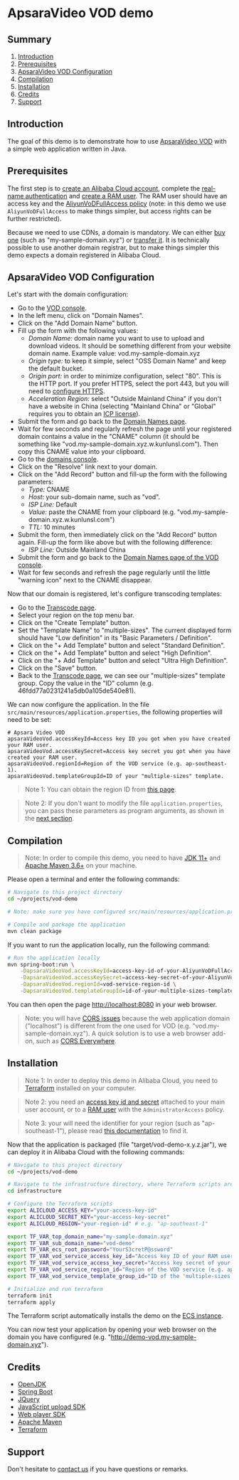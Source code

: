 # ApsaraVideo VOD demo

## Summary
1. [Introduction](#introduction)
2. [Prerequisites](#prerequisites)
3. [ApsaraVideo VOD Configuration](#apsaravideo-vod-configuration)
4. [Compilation](#compilation)
5. [Installation](#installation)
6. [Credits](#credits)
7. [Support](#support)

## Introduction
The goal of this demo is to demonstrate how to use
[ApsaraVideo VOD](https://www.alibabacloud.com/products/apsaravideo-for-vod) with a simple web application written
in Java.

## Prerequisites
The first step is to [create an Alibaba Cloud account](https://www.alibabacloud.com/help/doc-detail/50482.htm),
complete the [real-name authentication](https://www.alibabacloud.com/help/doc-detail/61062.htm) and
[create a RAM user](https://www.alibabacloud.com/help/doc-detail/57056.htm). The RAM user should have an access key
and the [AliyunVoDFullAccess policy](https://www.alibabacloud.com/help/doc-detail/57055.html#SystemPolicy) (note:
in this demo we use `AliyunVoDFullAccess` to make things simpler, but access rights can be further restricted).

Because we need to use CDNs, a domain is mandatory. We can either [buy one](https://www.alibabacloud.com/domain)
(such as "my-sample-domain.xyz") or [transfer it](https://www.alibabacloud.com/help/doc-detail/54077.htm). It is
technically possible to use another domain registrar, but to make things simpler this demo expects a domain
registered in Alibaba Cloud.

## ApsaraVideo VOD Configuration
Let's start with the domain configuration:
* Go to the [VOD console](https://vod.console.aliyun.com/).
* In the left menu, click on "Domain Names".
* Click on the "Add Domain Name" button.
* Fill up the form with the following values:
    * *Domain Name:* domain name you want to use to upload and download videos. It should be something different
      from your website domain name. Example value: vod.my-sample-domain.xyz
    * *Origin type:* to keep it simple, select "OSS Domain Name" and keep the default bucket.
    * *Origin port:* in order to minimize configuration, select "80". This is the HTTP port. If you prefer HTTPS,
      select the port 443, but you will need to
      [configure HTTPS](https://www.alibabacloud.com/help/doc-detail/86093.htm).
    * *Acceleration Region:* select "Outside Mainland China" if you don't have a website in China (selecting
      "Mainland China" or "Global" requires you to obtain an [ICP license](https://www.alibabacloud.com/icp)).
* Submit the form and go back to the [Domain Names page](https://vod.console.aliyun.com/#/domain/list).
* Wait for few seconds and regularly refresh the page until your registered domain contains a value in the
  "CNAME" column (it should be something like "vod.my-sample-domain.xyz.w.kunlunsl.com"). Then copy this CNAME value
  into your clipboard.
* Go to the [domains console](https://dc.console.aliyun.com/next/index#/domain/list/all-domain).
* Click on the "Resolve" link next to your domain.
* Click on the "Add Record" button and fill-up the form with the following parameters:
    * *Type:* CNAME
    * *Host:* your sub-domain name, such as "vod".
    * *ISP Line:* Default
    * *Value:* paste the CNAME from your clipboard (e.g. "vod.my-sample-domain.xyz.w.kunlunsl.com")
    * *TTL:* 10 minutes
* Submit the form, then immediately click on the "Add Record" button again. Fill-up the form like above but with the
  following difference:
    * *ISP Line:* Outside Mainland China
* Submit the form and go back to the
  [Domain Names page of the VOD console](https://vod.console.aliyun.com/#/domain/list).
* Wait for few seconds and refresh the page regularly until the little "warning icon" next to the CNAME disappear.

Now that our domain is registered, let's configure transcoding templates:
* Go to the [Transcode page](https://vod.console.aliyun.com/#/settings/transcode/list).
* Select your region on the top menu bar.
* Click on the "Create Template" button.
* Set the "Template Name" to "multiple-sizes". The current displayed form should have "Low definition" in its
  "Basic Parameters / Definition".
* Click on the "+ Add Template" button and select "Standard Definition".
* Click on the "+ Add Template" button and select "High Definition".
* Click on the "+ Add Template" button and select "Ultra High Definition".
* Click on the "Save" button.
* Back to the [Transcode page](https://vod.console.aliyun.com/#/settings/transcode/list), we can see our
  "multiple-sizes" template group. Copy the value in the "ID" column (e.g. 46fdd77a0231241a5db0a105de540e81).

We can now configure the application. In the file `src/main/resources/application.properties`, the following
properties will need to be set:
```properties
# Apsara Video VOD
apsaraVideoVod.accessKeyId=Access key ID you got when you have created your RAM user.
apsaraVideoVod.accessKeySecret=Access key secret you got when you have created your RAM user.
apsaraVideoVod.regionId=Region of the VOD service (e.g. ap-southeast-1).
apsaraVideoVod.templateGroupId=ID of your "multiple-sizes" template.
```
> Note 1: You can obtain the region ID from [this page](https://www.alibabacloud.com/help/doc-detail/40654.htm).

> Note 2: If you don't want to modify the file `application.properties`, you can pass these parameters as
> program arguments, as shown in the [next section](#compilation).

## Compilation
> Note: In order to compile this demo, you need to have
> [JDK 11+](https://adoptopenjdk.net/?variant=openjdk11&jvmVariant=hotspot)
> and [Apache Maven 3.6+](https://maven.apache.org/download.cgi) on your machine.

Please open a terminal and enter the following commands:
```bash
# Navigate to this project directory
cd ~/projects/vod-demo

# Note: make sure you have configured src/main/resources/application.properties

# Compile and package the application
mvn clean package
```

If you want to run the application locally, run the following command:
```bash
# Run the application locally
mvn spring-boot:run \
    -DapsaraVideoVod.accessKeyId=access-key-id-of-your-AliyunVoDFullAccess-ram-user \
    -DapsaraVideoVod.accessKeySecret=access-key-secret-of-your-AliyunVoDFullAccess-ram-user \
    -DapsaraVideoVod.regionId=vod-service-region-id \
    -DapsaraVideoVod.templateGroupId=id-of-your-multiple-sizes-template
```
You can then open the page [http://localhost:8080](http://localhost:8080) in your web browser.

> Note: you will have [CORS issues](https://en.wikipedia.org/wiki/Cross-origin_resource_sharing) because the web
> application domain ("localhost") is different from the one used for VOD
> (e.g. "vod.my-sample-domain.xyz"). A quick solution is to use a web browser add-on, such as
> [CORS Everywhere](https://addons.mozilla.org/en-US/firefox/addon/cors-everywhere/).

## Installation
> Note 1: In order to deploy this demo in Alibaba Cloud, you need to [Terraform](https://www.terraform.io/) installed on
> your computer.

> Note 2: you need an [access key id and secret](https://www.alibabacloud.com/help/faq-detail/63482.htm) attached
> to your main user account, or to a [RAM user](https://www.alibabacloud.com/help/doc-detail/57056.htm) with the
> `AdministratorAccess` policy.

> Note 3: your will need the identifier for your region (such as "ap-southeast-1"), please read
> [this documentation](https://www.alibabacloud.com/help/doc-detail/40654.htm) to find it.

Now that the application is packaged (file "target/vod-demo-x.y.z.jar"), we can deploy it in Alibaba Cloud with the
following commands:
```bash
# Navigate to this project directory
cd ~/projects/vod-demo

# Navigate to the infrastructure directory, where Terraform scripts are located
cd infrastructure

# Configure the Terraform scripts
export ALICLOUD_ACCESS_KEY="your-access-key-id"
export ALICLOUD_SECRET_KEY="your-access-key-secret"
export ALICLOUD_REGION="your-region-id" # e.g. "ap-southeast-1"

export TF_VAR_top_domain_name="my-sample-domain.xyz"
export TF_VAR_sub_domain_name="vod-demo"
export TF_VAR_ecs_root_password="YourS3cretP@ssword"
export TF_VAR_vod_service_access_key_id="Access key ID of your RAM user with the AliyunVoDFullAccess policy."
export TF_VAR_vod_service_access_key_secret="Access key secret of your RAM user with the AliyunVoDFullAccess policy."
export TF_VAR_vod_service_region_id="Region of the VOD service (e.g. ap-southeast-1)."
export TF_VAR_vod_service_template_group_id="ID of the 'multiple-sizes' template."

# Initialize and run terraform
terraform init
terraform apply
```
The Terraform script automatically installs the demo on the [ECS instance](https://www.alibabacloud.com/product/ecs).

You can now test your application by opening your web browser on the domain you have configured
(e.g. "http://demo-vod.my-sample-domain.xyz").

## Credits
* [OpenJDK](https://openjdk.java.net/)
* [Spring Boot](https://spring.io/projects/spring-boot)
* [JQuery](https://jquery.com/)
* [JavaScript upload SDK](https://www.alibabacloud.com/help/doc-detail/51992.htm)
* [Web player SDK](https://www.alibabacloud.com/help/doc-detail/51991.htm)
* [Apache Maven](https://maven.apache.org/download.cgi)
* [Terraform](https://www.terraform.io/)

## Support
Don't hesitate to [contact us](mailto:projectdelivery@alibabacloud.com) if you have questions or remarks.